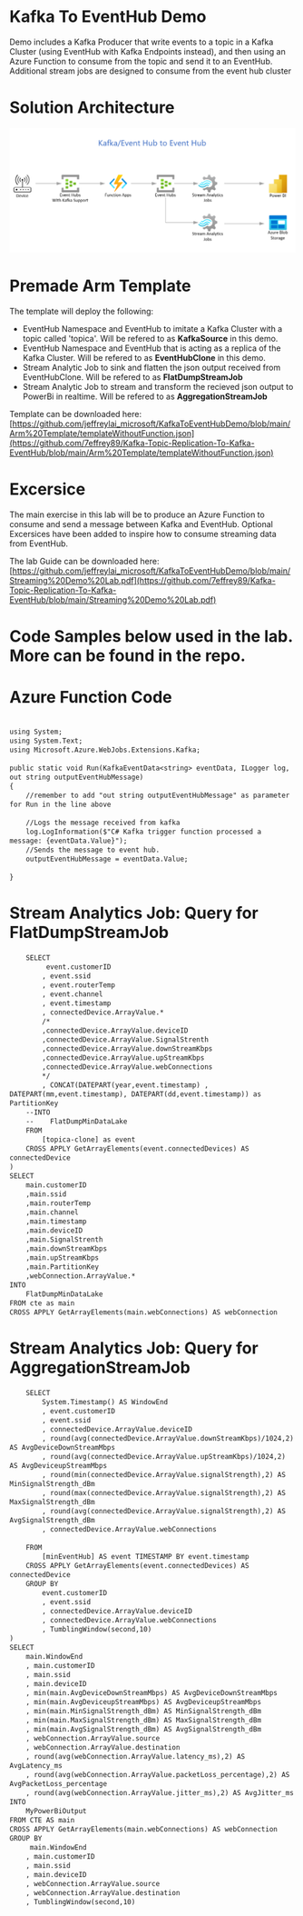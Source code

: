 # Kafka To EventHub Demo
Demo includes a Kafka Producer that write events to a topic in a Kafka Cluster (using EventHub with Kafka Endpoints instead), and then using an Azure Function to consume from the topic and send it to an EventHub. Additional stream jobs are designed to consume from the event hub cluster

# Solution Architecture
![Architecture](/Screenshots/Architecture.png?raw=true "Architecture")

# Premade Arm Template
The template will deploy the following:
- EventHub Namespace and EventHub to imitate a Kafka Cluster with a topic called 'topica'. Will be refered to as **KafkaSource** in this demo.
- EventHub Namespace and EventHub that is acting as a replica of the Kafka Cluster. Will be refered to as **EventHubClone** in this demo.
- Stream Analytic Job to sink and flatten the json output received from EventHubClone. Will be refered to as **FlatDumpStreamJob**
- Stream Analytic Job to stream and transform the recieved json output to PowerBi in realtime. Will be refered to as **AggregationStreamJob**

Template can be downloaded here: [https://github.com/jeffreylai_microsoft/KafkaToEventHubDemo/blob/main/Arm%20Template/templateWithoutFunction.json](https://github.com/7effrey89/Kafka-Topic-Replication-To-Kafka-EventHub/blob/main/Arm%20Template/templateWithoutFunction.json)

# Excersice
The main exercise in this lab will be to produce an Azure Function to consume and send a message between Kafka and EventHub.
Optional Excersices have been added to inspire how to consume streaming data from EventHub.

The lab Guide can be downloaded here: [https://github.com/jeffreylai_microsoft/KafkaToEventHubDemo/blob/main/Streaming%20Demo%20Lab.pdf](https://github.com/7effrey89/Kafka-Topic-Replication-To-Kafka-EventHub/blob/main/Streaming%20Demo%20Lab.pdf)

# Code Samples below used in the lab. More can be found in the repo.

# Azure Function Code
```#r "Microsoft.Azure.WebJobs.Extensions.Kafka"

using System;
using System.Text;
using Microsoft.Azure.WebJobs.Extensions.Kafka;

public static void Run(KafkaEventData<string> eventData, ILogger log, out string outputEventHubMessage)
{   
    //remember to add "out string outputEventHubMessage" as parameter for Run in the line above
    
    //Logs the message received from kafka
    log.LogInformation($"C# Kafka trigger function processed a message: {eventData.Value}");
    //Sends the message to event hub.
    outputEventHubMessage = eventData.Value;

}
```

# Stream Analytics Job: Query for FlatDumpStreamJob 
```WITH cte as (
    SELECT
         event.customerID
        , event.ssid
        , event.routerTemp
        , event.channel
        , event.timestamp
        , connectedDevice.ArrayValue.*
        /*
        ,connectedDevice.ArrayValue.deviceID
        ,connectedDevice.ArrayValue.SignalStrenth
        ,connectedDevice.ArrayValue.downStreamKbps
        ,connectedDevice.ArrayValue.upStreamKbps
        ,connectedDevice.ArrayValue.webConnections
        */
        , CONCAT(DATEPART(year,event.timestamp) , DATEPART(mm,event.timestamp), DATEPART(dd,event.timestamp)) as PartitionKey
    --INTO
    --    FlatDumpMinDataLake
    FROM
        [topica-clone] as event
    CROSS APPLY GetArrayElements(event.connectedDevices) AS connectedDevice
)
SELECT 
    main.customerID
    ,main.ssid
    ,main.routerTemp
    ,main.channel
    ,main.timestamp
    ,main.deviceID
    ,main.SignalStrenth
    ,main.downStreamKbps
    ,main.upStreamKbps
    ,main.PartitionKey
    ,webConnection.ArrayValue.*
INTO
    FlatDumpMinDataLake
FROM cte as main
CROSS APPLY GetArrayElements(main.webConnections) AS webConnection
```

# Stream Analytics Job: Query for AggregationStreamJob 
```WITH CTE AS (
    SELECT
        System.Timestamp() AS WindowEnd
        , event.customerID
        , event.ssid
        , connectedDevice.ArrayValue.deviceID
        , round(avg(connectedDevice.ArrayValue.downStreamKbps)/1024,2) AS AvgDeviceDownStreamMbps
        , round(avg(connectedDevice.ArrayValue.upStreamKbps)/1024,2) AS AvgDeviceupStreamMbps
        , round(min(connectedDevice.ArrayValue.signalStrength),2) AS MinSignalStrength_dBm
        , round(max(connectedDevice.ArrayValue.signalStrength),2) AS MaxSignalStrength_dBm
        , round(avg(connectedDevice.ArrayValue.signalStrength),2) AS AvgSignalStrength_dBm
        , connectedDevice.ArrayValue.webConnections

    FROM
        [minEventHub] AS event TIMESTAMP BY event.timestamp
    CROSS APPLY GetArrayElements(event.connectedDevices) AS connectedDevice
    GROUP BY 
        event.customerID
        , event.ssid
        , connectedDevice.ArrayValue.deviceID
        , connectedDevice.ArrayValue.webConnections
        , TumblingWindow(second,10)
)
SELECT 
    main.WindowEnd
    , main.customerID
    , main.ssid
    , main.deviceID
    , min(main.AvgDeviceDownStreamMbps) AS AvgDeviceDownStreamMbps
    , min(main.AvgDeviceupStreamMbps) AS AvgDeviceupStreamMbps
    , min(main.MinSignalStrength_dBm) AS MinSignalStrength_dBm
    , min(main.MaxSignalStrength_dBm) AS MaxSignalStrength_dBm
    , min(main.AvgSignalStrength_dBm) AS AvgSignalStrength_dBm
    , webConnection.ArrayValue.source
    , webConnection.ArrayValue.destination
    , round(avg(webConnection.ArrayValue.latency_ms),2) AS AvgLatency_ms
    , round(avg(webConnection.ArrayValue.packetLoss_percentage),2) AS AvgPacketLoss_percentage
    , round(avg(webConnection.ArrayValue.jitter_ms),2) AS AvgJitter_ms
INTO
    MyPowerBiOutput
FROM CTE AS main
CROSS APPLY GetArrayElements(main.webConnections) AS webConnection
GROUP BY 
     main.WindowEnd
    , main.customerID
    , main.ssid
    , main.deviceID
    , webConnection.ArrayValue.source
    , webConnection.ArrayValue.destination
    , TumblingWindow(second,10)
```
